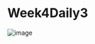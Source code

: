 # Week4Daily3
![image](https://user-images.githubusercontent.com/44408502/48524094-e57af800-e84c-11e8-871f-0c196729b8d3.png)
